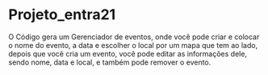 # Projeto_entra21
O Código gera um Gerenciador de eventos, onde você pode criar e colocar o nome do evento, a data e escolher o local por um mapa que tem ao lado, depois que você cria um evento, você pode editar as informações dele, sendo nome, data e local, e também pode remover o evento.
